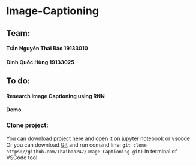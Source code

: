 # Image-Captioning
## Team:
#### Trần Nguyên Thái Bảo 19133010   
#### Đinh Quốc Hùng 19133025   

## To do:
#### Research Image Captioning using RNN
#### Demo

### Clone project: 
You can download project [here](https://github.com/Thaibao247/Image-Captioning.git) and open it on jupyter notebook or vscode
Or you can download [Git](https://git-scm.com/downloads) and run comand line: `git clone https://github.com/Thaibao247/Image-Captioning.git)` in terminal of VSCode tool
